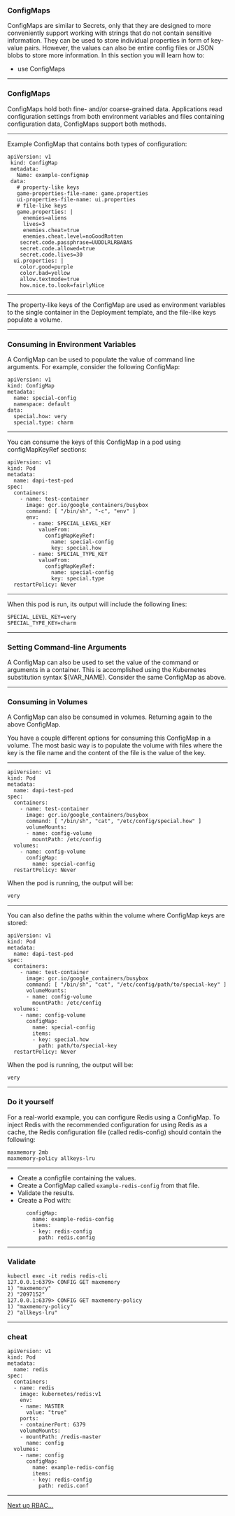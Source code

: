 ### ConfigMaps

ConfigMaps are similar to Secrets, only that they are designed to more conveniently support working with strings that do not contain sensitive information. They can be used to store individual properties in form of key-value pairs. However, the values can also be entire config files or JSON blobs to store more information.
In this section you will learn how to:
* use ConfigMaps

---

### ConfigMaps

ConfigMaps hold both fine- and/or coarse-grained data. Applications read configuration settings from both environment variables and files containing configuration data, ConfigMaps support both methods.

---

Example ConfigMap that contains both types of configuration:

```
apiVersion: v1
 kind: ConfigMap
 metadata:
   Name: example-configmap
 data:
   # property-like keys
   game-properties-file-name: game.properties
   ui-properties-file-name: ui.properties
   # file-like keys
   game.properties: |
     enemies=aliens
     lives=3
     enemies.cheat=true
     enemies.cheat.level=noGoodRotten
    secret.code.passphrase=UUDDLRLRBABAS
    secret.code.allowed=true
    secret.code.lives=30
  ui.properties: |
    color.good=purple
    color.bad=yellow
    allow.textmode=true
    how.nice.to.look=fairlyNice
```

---

The property-like keys of the ConfigMap are used as environment variables to the single container in the Deployment template, and the file-like keys populate a volume.

---

### Consuming in Environment Variables

A ConfigMap can be used to populate the value of command line arguments. For example, consider the following ConfigMap:

```
apiVersion: v1
kind: ConfigMap
metadata:
  name: special-config
  namespace: default
data:
  special.how: very
  special.type: charm
```

---

You can consume the keys of this ConfigMap in a pod using configMapKeyRef sections:
```
apiVersion: v1
kind: Pod
metadata:
  name: dapi-test-pod
spec:
  containers:
    - name: test-container
      image: gcr.io/google_containers/busybox
      command: [ "/bin/sh", "-c", "env" ]
      env:
        - name: SPECIAL_LEVEL_KEY
          valueFrom:
            configMapKeyRef:
              name: special-config
              key: special.how
        - name: SPECIAL_TYPE_KEY
          valueFrom:
            configMapKeyRef:
              name: special-config
              key: special.type
  restartPolicy: Never
```

---

When this pod is run, its output will include the following lines:
```
SPECIAL_LEVEL_KEY=very
SPECIAL_TYPE_KEY=charm
```

---

### Setting Command-line Arguments
A ConfigMap can also be used to set the value of the command or arguments in a container. This is accomplished using the Kubernetes substitution syntax $(VAR_NAME). Consider the same ConfigMap as above.

---

### Consuming in Volumes

A ConfigMap can also be consumed in volumes. Returning again to the above ConfigMap.

You have a couple different options for consuming this ConfigMap in a volume. The most basic way is to populate the volume with files where the key is the file name and the content of the file is the value of the key.

---

```
apiVersion: v1
kind: Pod
metadata:
  name: dapi-test-pod
spec:
  containers:
    - name: test-container
      image: gcr.io/google_containers/busybox
      command: [ "/bin/sh", "cat", "/etc/config/special.how" ]
      volumeMounts:
      - name: config-volume
        mountPath: /etc/config
  volumes:
    - name: config-volume
      configMap:
        name: special-config
  restartPolicy: Never
```
When the pod is running, the output will be:
```
very
```

---

You can also define the paths within the volume where ConfigMap keys are stored:

```
apiVersion: v1
kind: Pod
metadata:
  name: dapi-test-pod
spec:
  containers:
    - name: test-container
      image: gcr.io/google_containers/busybox
      command: [ "/bin/sh", "cat", "/etc/config/path/to/special-key" ]
      volumeMounts:
      - name: config-volume
        mountPath: /etc/config
  volumes:
    - name: config-volume
      configMap:
        name: special-config
        items:
        - key: special.how
          path: path/to/special-key
  restartPolicy: Never
```
When the pod is running, the output will be:
```
very
```

---

### Do it yourself

For a real-world example, you can configure Redis using a ConfigMap. To inject Redis with the recommended configuration for using Redis as a cache, the Redis configuration file (called redis-config) should contain the following:
```
maxmemory 2mb
maxmemory-policy allkeys-lru
```

---

* Create a configfile containing the values.
* Create a ConfigMap called `example-redis-config` from that file.
* Validate the results.
* Create a Pod with:
```
      configMap:
        name: example-redis-config
        items:
        - key: redis-config
          path: redis.config
```

---

### Validate

```
kubectl exec -it redis redis-cli
127.0.0.1:6379> CONFIG GET maxmemory
1) "maxmemory"
2) "2097152"
127.0.0.1:6379> CONFIG GET maxmemory-policy
1) "maxmemory-policy"
2) "allkeys-lru"
```

---

### cheat

```
apiVersion: v1
kind: Pod
metadata:
  name: redis
spec:
  containers:
  - name: redis
    image: kubernetes/redis:v1
    env:
    - name: MASTER
      value: "true"
    ports:
    - containerPort: 6379
    volumeMounts:
    - mountPath: /redis-master
      name: config
  volumes:
    - name: config
      configMap:
        name: example-redis-config
        items:
        - key: redis-config
          path: redis.conf
```

---

[Next up RBAC...](./08_rbac.md)
